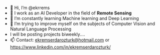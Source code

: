 - 👋 Hi, I’m @ekrrems
- 👀 I work as an AI Developer in the field of <b>Remote Sensing</b>
- 🌱 I’m constantly learning Machine learning and Deep Learning
- 💞️ I’m trying to improve myself on the subjects of Computer Vision and Natural Language Processing
- I will be posting projects biweekly....
- 📫 Contact: ekremserdarozturk@hotmail.com or https://www.linkedin.com/in/ekremserdarozturk/

<!---
ekrrems/ekrrems is a ✨ special ✨ repository because its `README.md` (this file) appears on your GitHub profile.
You can click the Preview link to take a look at your changes.
--->
